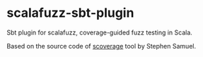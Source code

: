 scalafuzz-sbt-plugin
==========

Sbt plugin for scalafuzz, coverage-guided fuzz testing in Scala.

Based on the source code of [scoverage](https://github.com/scoverage/sbt-scoverage) tool by Stephen Samuel.
